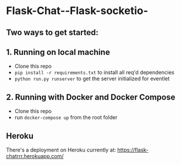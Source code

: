 # Flask-Chat--Flask-socketio-

## Two ways to get started:

## 1. Running on local machine
- Clone this repo
- `pip install -r requirements.txt` to install all req'd dependencies
- `python run.py runserver` to get the server initialized for eventlet

## 2. Running with Docker and Docker Compose
- Clone this repo
- run `docker-compose up` from the root folder

## Heroku
There's a deployment on Heroku currently at: https://flask-chatrrr.herokuapp.com/
